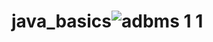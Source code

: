 # java_basics![adbms 1 1](https://github.com/user-attachments/assets/5162513c-c4c2-4ec7-9793-8011004af20d)

